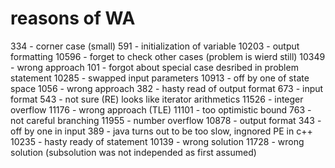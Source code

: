 reasons of WA
=============

334 - corner case (small)
591 - initialization of variable
10203 - output formatting
10596 - forget to check other cases (problem is wierd still)
10349 - wrong approach
101 - forgot about special case desribed in problem statement
10285 - swapped input parameters
10913 - off by one of state space
1056 - wrong approach
382 - hasty read of output format
673 - input format
543 - not sure (RE) looks like iterator arithmetics
11526 - integer overflow
11176 - wrong approach (TLE)
11101 - too optimistic bound
763 - not careful branching
11955 - number overflow
10878 - output format
343 - off by one in input
389 - java turns out to be too slow, ingnored PE in c++
10235 - hasty ready of statement
10139 - wrong solution
11728 - wrong solution (subsolution was not independed as first assumed)

